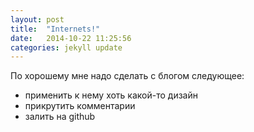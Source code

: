 ```yaml
---
layout: post
title:  "Internets!"
date:   2014-10-22 11:25:56
categories: jekyll update
---
```


По хорошему мне надо сделать с блогом следующее:

* применить к нему хоть какой-то дизайн
* прикрутить комментарии
* залить на github